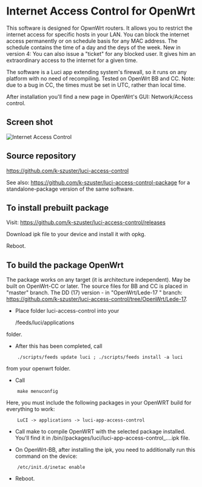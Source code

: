 Internet Access Control for OpenWrt
===================================

This software is designed for OpwnWrt routers.
It allows you to restrict the internet access for specific hosts in your LAN.
You can block the internet access permanently or on schedule basis for any MAC address.
The schedule contains the  time of a day and the deys of the week.
New in version 4:
You can also issue a "ticket" for any blocked user. It gives him an extraordinary access to the internet for a given time.

The software is a Luci app extending system's firewall, so it runs on any platform with no need of recompiling.
Tested on OpenWrt BB and CC.
Note: due to a bug in CC, the times must be set in UTC, rather than local time.

After installation you'll find a new page in OpenWrt's GUI: Network/Access control.

Screen shot
-----------
![Internet Access Control](https://github.com/k-szuster/luci-access-control/blob/master/snapshot1.png?raw=true)

Source repository
-----------------
https://github.com/k-szuster/luci-access-control

See also: https://github.com/k-szuster/luci-access-control-package
for a standalone-package version of the same software.

To install prebuilt package
----------------------------
Visit: https://github.com/k-szuster/luci-access-control/releases

Download ipk file to your device and install it with opkg.

Reboot.

To build the package OpenWrt 
-----------------------------------
The package works on any target (it is architecture independent).
May be built on OpenWrt-CC or later.
The source files for BB and CC is placed in "master" branch. The DD (17) version - in "OpenWrt/Lede-17 " branch: https://github.com/k-szuster/luci-access-control/tree/OpenWrt/Lede-17.

- Place folder luci-access-control into your 

	<openwrt>/feeds/luci/applications

folder. 

- After this has been completed, call 
```
	./scripts/feeds update luci ; ./scripts/feeds install -a luci
```
from your openwrt folder. 

- Call
```
	make menuconfig
```
Here, you must include the following packages in your OpenWRT build for everything to work:
```
	LuCI -> applications -> luci-app-access-control
```
- Call make to compile OpenWRT with the selected package installed.
You'll find it in <openwrt>/bin/<target>/packages/luci/luci-app-access-control_....ipk file.

- On OpenWrt-BB, after installing the ipk, you need to additionally run this command on the device:
```
	/etc/init.d/inetac enable
```

- Reboot.
